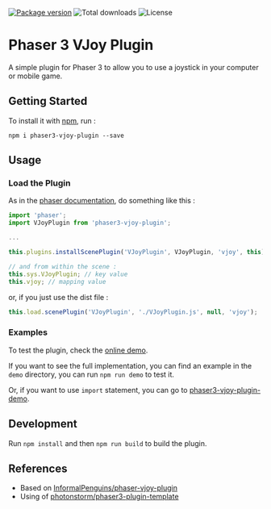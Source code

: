 [![Package version](https://img.shields.io/npm/v/phaser3-vjoy-plugin)](https://nodei.co/npm/phaser3-vjoy-plugin/)
![Total downloads](https://img.shields.io/npm/dt/phaser3-vjoy-plugin)
![License](https://img.shields.io/npm/l/phaser3-vjoy-plugin)

# Phaser 3 VJoy Plugin 

A simple plugin for Phaser 3 to allow you to use a joystick in your computer or mobile game.

## Getting Started

To install it with [npm](https://www.npmjs.com), run :

```
npm i phaser3-vjoy-plugin --save
```

## Usage

### Load the Plugin

As in the [phaser documentation](https://photonstorm.github.io/phaser3-docs/Phaser.Plugins.PluginManager.html#installScenePlugin__anchor), do something like this :

```javascript
import 'phaser';
import VJoyPlugin from 'phaser3-vjoy-plugin';

...

this.plugins.installScenePlugin('VJoyPlugin', VJoyPlugin, 'vjoy', this);

// and from within the scene :
this.sys.VJoyPlugin; // key value
this.vjoy; // mapping value
```

or, if you just use the dist file : 

```javascript
this.load.scenePlugin('VJoyPlugin', './VJoyPlugin.js', null, 'vjoy');
```

### Examples

To test the plugin, check the [online demo](https://florianvazelle.github.io/phaser3-vjoy-plugin/).

If you want to see the full implementation, you can find an example in the `demo` directory, you can run `npm run demo` to test it.

Or, if you want to use `import` statement, you can go to [phaser3-vjoy-plugin-demo](https://github.com/florianvazelle/phaser3-vjoy-plugin-demo).

## Development

Run `npm install` and then `npm run build` to build the plugin.

## References

- Based on [InformalPenguins/phaser-vjoy-plugin](https://github.com/InformalPenguins/phaser-vjoy-plugin)
- Using of [photonstorm/phaser3-plugin-template](https://github.com/photonstorm/phaser3-plugin-template)